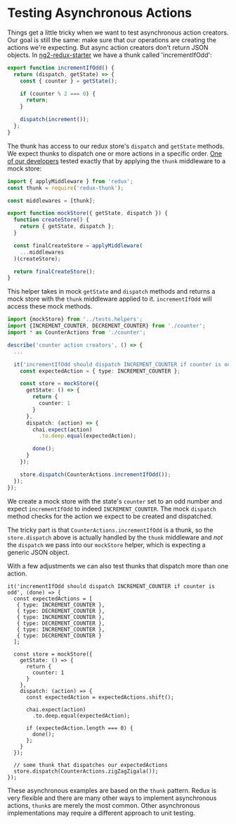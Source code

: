 # Testing Asynchronous Actions

Things get a little tricky when we want to test asynchronous action creators. Our goal is still the same: make sure that our operations are creating the actions we're expecting. But async action creators don't return JSON objects. In [ng2-redux-starter](https://github.com/rangle/angular2-redux-starter) we have a thunk called 'incrementIfOdd':

```ts
export function incrementIfOdd() {
  return (dispatch, getState) => {
    const { counter } = getState();

    if (counter % 2 === 0) {
      return;
    }

    dispatch(increment());
  };
}
```

The thunk has access to our redux store's `dispatch` and `getState` methods. We expect thunks to dispatch one or more actions in a specific order. [One of our developers](https://github.com/bertrandk) tested exactly that by applying the `thunk` middleware to a mock store:

```ts
import { applyMiddleware } from 'redux';
const thunk = require('redux-thunk');

const middlewares = [thunk];

export function mockStore({ getState, dispatch }) {
  function createStore() {                          
    return { getState, dispatch };                  
  }                                                 

  const finalCreateStore = applyMiddleware(         
    ...middlewares                                  
  )(createStore);                                   

  return finalCreateStore();                        
}                                                   
```
This helper takes in mock `getState` and `dispatch` methods and returns a mock store with the `thunk` middleware applied to it. `incrementIfOdd` will access these mock methods.

```ts
import {mockStore} from '../tests.helpers';
import {INCREMENT_COUNTER, DECREMENT_COUNTER} from './counter';
import * as CounterActions from './counter';

describe('counter action creators', () => {                     
  ...

  it('incrementIfOdd should dispatch INCREMENT_COUNTER if counter is odd', (done) => {
    const expectedAction = { type: INCREMENT_COUNTER };

    const store = mockStore({                          
      getState: () => {                                
        return {                                       
          counter: 1                                   
        }                                              
      },                                               
      dispatch: (action) => {                          
        chai.expect(action)                            
          .to.deep.equal(expectedAction);              

        done();                                        
      }                                                
    });                                                

    store.dispatch(CounterActions.incrementIfOdd());   
  });
});
```

We create a mock store with the state's `counter` set to an odd number and expect `incrementIfOdd` to indeed `INCREMENT_COUNTER`. The mock `dispatch` method checks for the action we expect to be created and dispatched.

The tricky part is that `CounterActions.incrementIfOdd` is a thunk, so the `store.dispatch` above is actually handled by the `thunk` middleware and *not* the `dispatch` we pass into our `mockStore` helper, which is expecting a generic JSON object.

With a few adjustments we can also test thunks that dispatch more than one action.

```
it('incrementIfOdd should dispatch INCREMENT_COUNTER if counter is odd', (done) => {
  const expectedActions = [
   { type: INCREMENT_COUNTER },
   { type: DECREMENT_COUNTER },
   { type: INCREMENT_COUNTER },
   { type: DECREMENT_COUNTER },
   { type: INCREMENT_COUNTER },
   { type: DECREMENT_COUNTER }
  ];

  const store = mockStore({                          
    getState: () => {                                
      return {                                       
        counter: 1                                   
      }                                              
    },                                               
    dispatch: (action) => {                          
      const expectedAction = expectedActions.shift();

      chai.expect(action)                            
        .to.deep.equal(expectedAction);

      if (expectedAction.length === 0) {
        done();                                        
      };
    }                                                
  });                                                

  // some thunk that dispatches our expectedActions
  store.dispatch(CounterActions.zigZagZigala());   
});
```

These asynchronous examples are based on the `thunk` pattern.  Redux is very flexible and there are many other ways to implement asynchronous actions, `thunk`s are merely the most common.  Other asynchronous implementations may require a different approach to unit testing.

